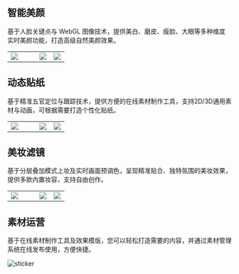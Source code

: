 ## 智能美颜
基于人脸关键点与 WebGL 图像技术，提供美白、磨皮、瘦脸、大眼等多种维度实时美颜功能，打造高级自然美颜效果。
<table>
<tbody><tr>
<td><img src='https://qcloudimg.tencent-cloud.cn/raw/b092d1fe677238239e96fc2ffeb5607d.png'></td>
<td width=25%><img src='https://qcloudimg.tencent-cloud.cn/raw/6574d84198aa0dc24cd0119d3fceba1c.jpg'></td>
<td width=25%><img src='https://qcloudimg.tencent-cloud.cn/raw/87026af1848289a727cbd6e55b8668ae.jpg'></td>
</tr>
</tbody></table>


## 动态贴纸
基于精准五官定位与跟踪技术，提供方便的在线素材制作工具，支持2D/3D通用素材与动画，可根据需要打造个性化贴纸。
<table>
<tbody><tr>
<td><img src='https://qcloudimg.tencent-cloud.cn/raw/93beee367e80c8b2132467b2eecc5f28.png'></td>
<td width=25%><img src='https://qcloudimg.tencent-cloud.cn/raw/f8f0daa1df072f4d5f4b5d18baf55209.jpg'></td>
<td width=25%><img src='https://qcloudimg.tencent-cloud.cn/raw/0ce924c9bc4900b3486402bcec110801.jpg'></td>
</tr>
</tbody></table>


## 美妆滤镜
基于分层叠加模式上妆及实时画面预调色，呈现精准贴合、独特氛围的美妆效果，提供多款内置妆容，支持自由创作。
<table>
<tbody><tr>
<td><img src='https://qcloudimg.tencent-cloud.cn/raw/8375346a24b1ccfd58bd21d56d7e3610.png'></td>
<td width=25%><img src='https://qcloudimg.tencent-cloud.cn/raw/16790d5b3f4d57446e891eb1a191ca7c.jpg'></td>
<td width=25%><img src='https://qcloudimg.tencent-cloud.cn/raw/283e207a7dc6b5691f5d0932181a42c9.jpg'></td>
</tr>
</tbody></table>


## 素材运营
基于在线素材制作工具及效果模版，您可以轻松打造需要的内容，并通过素材管理系统在线发布使用，方便快捷。

![sticker](https://webar-static.tencent-cloud.com/docs/overview/creator3.gif)


